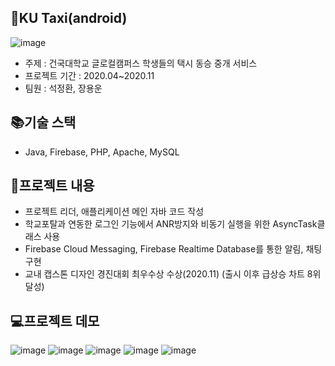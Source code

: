 ## 🚕KU Taxi(android)
![image](https://user-images.githubusercontent.com/54879572/104101916-ea2e8000-52e0-11eb-88f1-0468c6eb8db1.png)

- 주제 : 건국대학교 글로컬캠퍼스 학생들의 택시 동승 중개 서비스
- 프로젝트 기간 : 2020.04~2020.11
- 팀원 : 석정환, 장용운

## 📚기술 스택
- Java, Firebase, PHP, Apache, MySQL

## 📝프로젝트 내용
- 프로젝트 리더, 애플리케이션 메인 자바 코드 작성
- 학교포탈과 연동한 로그인 기능에서 ANR방지와 비동기 실행을 위한 AsyncTask클래스 사용
- Firebase Cloud Messaging, Firebase Realtime Database를 통한 알림, 채팅 구현
- 교내 캡스톤 디자인 경진대회 최우수상 수상(2020.11) (출시 이후 급상승 차트 8위 달성)

## 💻프로젝트 데모
![image](https://user-images.githubusercontent.com/54879572/104102722-85bff080-52e1-11eb-9508-10865ef2e25e.png) ![image](https://user-images.githubusercontent.com/54879572/104102749-a425ec00-52e1-11eb-87c6-857d1bf63a4b.png)
![image](https://user-images.githubusercontent.com/54879572/104102763-b6078f00-52e1-11eb-9340-2e2b5b781df4.png) ![image](https://user-images.githubusercontent.com/54879572/104102771-c28be780-52e1-11eb-8c5c-675bab141360.png)
![image](https://user-images.githubusercontent.com/54879572/104102781-ce77a980-52e1-11eb-8929-608d20cb5b2c.png)
